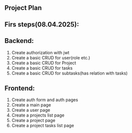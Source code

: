 Project Plan
-

Firs steps(08.04.2025):
-

Backend:
-
1. Create authorization with jwt
2. Create a basic CRUD for user(role etc.)
3. Create a basic CRUD for Project
4. Create a basic CRUD for tasks
5. Create a basic CRUD for subtasks(has relation with tasks)

Frontend:
-
1. Create auth form and auth pages
2. Create a main page
3. Create a user page
4. Create a projects list page
5. Create a project page
6. Create a project tasks list page


